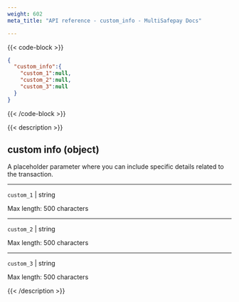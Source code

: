 ```yaml
---
weight: 602
meta_title: "API reference - custom_info - MultiSafepay Docs"

---
```


{{< code-block >}}

```json 
{
  "custom_info":{
    "custom_1":null,
    "custom_2":null,
    "custom_3":null
  }
}
```

{{< /code-block >}}

{{< description >}}

## custom info (object)

A placeholder parameter where you can include specific details related to the transaction.

----------------
`custom_1` | string

Max length: 500 characters

----------------
`custom_2` | string

Max length: 500 characters

----------------
`custom_3` | string

Max length: 500 characters

{{< /description >}}